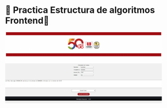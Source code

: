 # 🚀 Practica Estructura de algoritmos Frontend🚀
![banner](https://github.com/LeoR22/Desarrollo-Web-Frontend/blob/main/Images/frontend.jpg)

